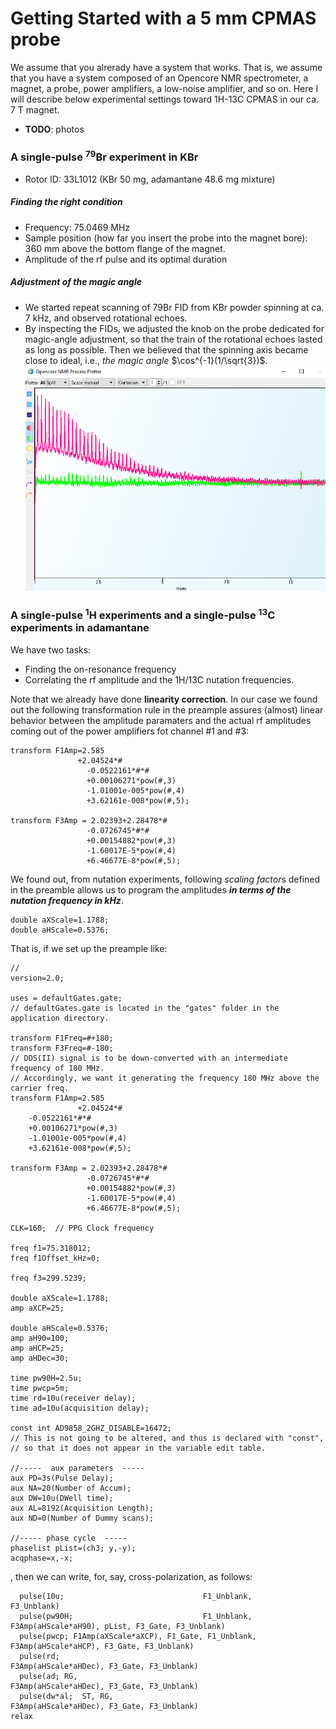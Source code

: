 # Getting Started with a 5 mm CPMAS probe

We assume that you alrerady have a system that works. That is, we assume that you have a system composed of an Opencore NMR spectrometer, a magnet, a probe, power amplifiers, a low-noise amplifier, and so on. Here I will describe below experimental settings toward 1H-13C CPMAS in our ca. 7 T magnet.

- **TODO**: photos

### A single-pulse <sup>79</sup>Br experiment in KBr
-  Rotor ID: 33L1012 (KBr 50 mg, adamantane 48.6 mg mixture)

##### Finding the right condition
- Frequency:  75.0469 MHz
- Sample position (how far you insert the probe into the magnet bore): 360 mm above the bottom flange of the magnet.
- Amplitude of the rf pulse and its optimal duration

##### Adjustment of the magic angle
- We started repeat scanning of 79Br FID from KBr powder spinning at ca. 7 kHz, and observed rotational echoes.
- By inspecting the FIDs, we adjusted the knob on the probe dedicated for magic-angle adjustment, so that the train of the rotational echoes lasted as long as possible. Then we believed that the spinning axis became close to ideal, i.e., *the magic angle* $\cos^{-1}(1/\sqrt{3})$.  
![](rotational-echoes.png)


### A single-pulse <sup>1</sup>H experiments and a single-pulse <sup>13</sup>C experiments in adamantane
We have two tasks:  
- Finding the on-resonance frequency  
- Correlating the rf amplitude and the 1H/13C nutation frequencies.

Note that we already have done **linearity correction**. In our case we found out the following transformation rule in the preample assures (almost) linear behavior between the amplitude paramaters and the actual rf amplitudes coming out of the power amplifiers fot channel #1 and #3:

```
transform F1Amp=2.585 
               +2.04524*#
	             -0.0522161*#*#
	             +0.00106271*pow(#,3)
             	 -1.01001e-005*pow(#,4)
	             +3.62161e-008*pow(#,5);

transform F3Amp = 2.02393+2.28478*#
                 -0.0726745*#*#
                 +0.00154882*pow(#,3)
                 -1.60017E-5*pow(#,4)
                 +6.46677E-8*pow(#,5);
```

We found out, from nutation experiments, following *scaling factor*s defined in the preamble allows us to program the amplitudes ***in terms of the nutation frequency in kHz***. 

```
double aXScale=1.1788; 
double aHScale=0.5376; 
```

That is, if we set up the preample like:
```
// 
version=2.0;

uses = defaultGates.gate;
// defaultGates.gate is located in the "gates" folder in the application directory.

transform F1Freq=#+180;
transform F3Freq=#-180;
// DDS(II) signal is to be down-converted with an intermediate frequency of 180 MHz.
// Accordingly, we want it generating the frequency 180 MHz above the carrier freq.
transform F1Amp=2.585 
               +2.04524*#
	-0.0522161*#*#
	+0.00106271*pow(#,3)
	-1.01001e-005*pow(#,4)
	+3.62161e-008*pow(#,5);

transform F3Amp = 2.02393+2.28478*#
                 -0.0726745*#*#
                 +0.00154882*pow(#,3)
                 -1.60017E-5*pow(#,4)
                 +6.46677E-8*pow(#,5);

CLK=160;  // PPG Clock frequency 

freq f1=75.318012; 
freq f1Offset_kHz=0; 

freq f3=299.5239; 

double aXScale=1.1788; 
amp aXCP=25; 
 
double aHScale=0.5376; 
amp aH90=100; 
amp aHCP=25; 
amp aHDec=30; 

time pw90H=2.5u; 
time pwcp=5m; 
time rd=10u(receiver delay); 
time ad=10u(acquisition delay); 

const int AD9858_2GHZ_DISABLE=16472; 
// This is not going to be altered, and thus is declared with "const",
// so that it does not appear in the variable edit table.

//-----  aux parameters  -----
aux PD=3s(Pulse Delay); 
aux NA=20(Number of Accum); 
aux DW=10u(DWell time); 
aux AL=8192(Acquisition Length); 
aux ND=0(Number of Dummy scans); 

//----- phase cycle  -----
phaselist pList=(ch3; y,-y);
acqphase=x,-x;
```

, then we can write, for, say, cross-polarization, as follows:

```
  pulse(10u;                               F1_Unblank,                                     F3_Unblank)
  pulse(pw90H;                             F1_Unblank, F3Amp(aHScale*aH90), pList, F3_Gate, F3_Unblank)
  pulse(pwcp; F1Amp(aXScale*aXCP), F1_Gate, F1_Unblank, F3Amp(aHScale*aHCP), F3_Gate, F3_Unblank)
  pulse(rd;                                           F3Amp(aHScale*aHDec), F3_Gate, F3_Unblank)
  pulse(ad; RG,                                       F3Amp(aHScale*aHDec), F3_Gate, F3_Unblank)
  pulse(dw*al;  ST, RG,                               F3Amp(aHScale*aHDec), F3_Gate, F3_Unblank)
relax   
```

